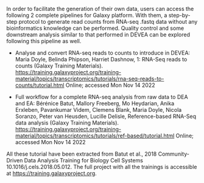 In order to facilitate the generation of their own data, users can access the following 2 complete pipelines for Galaxy platform. 
With them, a step-by-step protocol to generate read counts from RNA-seq .fastq data without any bioinformatics knowledge can be performed.
Quality control and some downstream analysis similar to that performed in DEVEA can be explored following this pipeline as well.

- Analyse and convert RNA-seq reads to counts to introduce in DEVEA: Maria Doyle, Belinda Phipson, Harriet Dashnow, 1: RNA-Seq reads to counts (Galaxy Training Materials). https://training.galaxyproject.org/training-material/topics/transcriptomics/tutorials/rna-seq-reads-to-counts/tutorial.html Online; accessed Mon Nov 14 2022

- Full workflow for a complete RNA-seq analysis from raw data to DEA and EA: Bérénice Batut, Mallory Freeberg, Mo Heydarian, Anika Erxleben, Pavankumar Videm, Clemens Blank, Maria Doyle, Nicola Soranzo, Peter van Heusden, Lucille Delisle, Reference-based RNA-Seq data analysis (Galaxy Training Materials). https://training.galaxyproject.org/training-material/topics/transcriptomics/tutorials/ref-based/tutorial.html Online; accessed Mon Nov 14 2022


All these tutorial have been extracted from Batut et al., 2018 Community-Driven Data Analysis Training for Biology Cell Systems 10.1016/j.cels.2018.05.012. 
The full project with all the trainings is accessible at https://training.galaxyproject.org.
